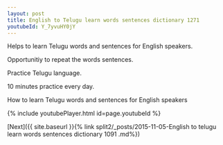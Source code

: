 ```yaml
---
layout: post
title: English to Telugu learn words sentences dictionary 1271 
youtubeId: Y_7yvuHY0jY
---
```

 
 
Helps to learn Telugu words and sentences for English speakers.

Opportunitiy to repeat the words sentences. 

Practice Telugu language. 
 
10 minutes practice every day. 
 
How to learn Telugu words and sentences for English speakers 
 
{% include youtubePlayer.html id=page.youtubeId %}
 
 
[Next]({{ site.baseurl }}{% link  split2/_posts/2015-11-05-English to telugu learn words sentences dictionary 1091 .md%})
 
